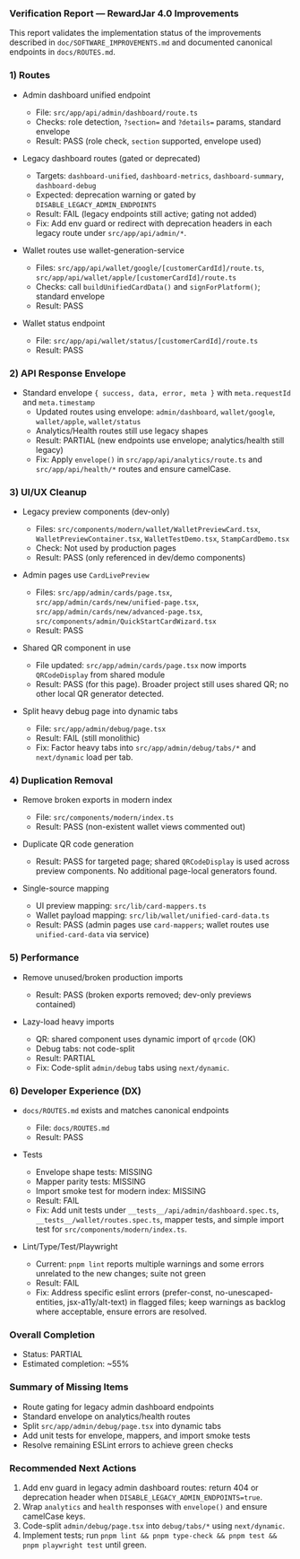 ### Verification Report — RewardJar 4.0 Improvements

This report validates the implementation status of the improvements described in `doc/SOFTWARE_IMPROVEMENTS.md` and documented canonical endpoints in `docs/ROUTES.md`.

### 1) Routes
- Admin dashboard unified endpoint
  - File: `src/app/api/admin/dashboard/route.ts`
  - Checks: role detection, `?section=` and `?details=` params, standard envelope
  - Result: PASS (role check, `section` supported, envelope used)

- Legacy dashboard routes (gated or deprecated)
  - Targets: `dashboard-unified`, `dashboard-metrics`, `dashboard-summary`, `dashboard-debug`
  - Expected: deprecation warning or gated by `DISABLE_LEGACY_ADMIN_ENDPOINTS`
  - Result: FAIL (legacy endpoints still active; gating not added)
  - Fix: Add env guard or redirect with deprecation headers in each legacy route under `src/app/api/admin/*`.

- Wallet routes use wallet-generation-service
  - Files: `src/app/api/wallet/google/[customerCardId]/route.ts`, `src/app/api/wallet/apple/[customerCardId]/route.ts`
  - Checks: call `buildUnifiedCardData()` and `signForPlatform()`; standard envelope
  - Result: PASS

- Wallet status endpoint
  - File: `src/app/api/wallet/status/[customerCardId]/route.ts`
  - Result: PASS

### 2) API Response Envelope
- Standard envelope `{ success, data, error, meta }` with `meta.requestId` and `meta.timestamp`
  - Updated routes using envelope: `admin/dashboard`, `wallet/google`, `wallet/apple`, `wallet/status`
  - Analytics/Health routes still use legacy shapes
  - Result: PARTIAL (new endpoints use envelope; analytics/health still legacy)
  - Fix: Apply `envelope()` in `src/app/api/analytics/route.ts` and `src/app/api/health/*` routes and ensure camelCase.

### 3) UI/UX Cleanup
- Legacy preview components (dev-only)
  - Files: `src/components/modern/wallet/WalletPreviewCard.tsx`, `WalletPreviewContainer.tsx`, `WalletTestDemo.tsx`, `StampCardDemo.tsx`
  - Check: Not used by production pages
  - Result: PASS (only referenced in dev/demo components)

- Admin pages use `CardLivePreview`
  - Files: `src/app/admin/cards/page.tsx`, `src/app/admin/cards/new/unified-page.tsx`, `src/app/admin/cards/new/advanced-page.tsx`, `src/components/admin/QuickStartCardWizard.tsx`
  - Result: PASS

- Shared QR component in use
  - File updated: `src/app/admin/cards/page.tsx` now imports `QRCodeDisplay` from shared module
  - Result: PASS (for this page). Broader project still uses shared QR; no other local QR generator detected.

- Split heavy debug page into dynamic tabs
  - File: `src/app/admin/debug/page.tsx`
  - Result: FAIL (still monolithic)
  - Fix: Factor heavy tabs into `src/app/admin/debug/tabs/*` and `next/dynamic` load per tab.

### 4) Duplication Removal
- Remove broken exports in modern index
  - File: `src/components/modern/index.ts`
  - Result: PASS (non-existent wallet views commented out)

- Duplicate QR code generation
  - Result: PASS for targeted page; shared `QRCodeDisplay` is used across preview components. No additional page-local generators found.

- Single-source mapping
  - UI preview mapping: `src/lib/card-mappers.ts`
  - Wallet payload mapping: `src/lib/wallet/unified-card-data.ts`
  - Result: PASS (admin pages use `card-mappers`; wallet routes use `unified-card-data` via service)

### 5) Performance
- Remove unused/broken production imports
  - Result: PASS (broken exports removed; dev-only previews contained)

- Lazy-load heavy imports
  - QR: shared component uses dynamic import of `qrcode` (OK)
  - Debug tabs: not code-split
  - Result: PARTIAL
  - Fix: Code-split `admin/debug` tabs using `next/dynamic`.

### 6) Developer Experience (DX)
- `docs/ROUTES.md` exists and matches canonical endpoints
  - File: `docs/ROUTES.md`
  - Result: PASS

- Tests
  - Envelope shape tests: MISSING
  - Mapper parity tests: MISSING
  - Import smoke test for modern index: MISSING
  - Result: FAIL
  - Fix: Add unit tests under `__tests__/api/admin/dashboard.spec.ts`, `__tests__/wallet/routes.spec.ts`, mapper tests, and simple import test for `src/components/modern/index.ts`.

- Lint/Type/Test/Playwright
  - Current: `pnpm lint` reports multiple warnings and some errors unrelated to the new changes; suite not green
  - Result: FAIL
  - Fix: Address specific eslint errors (prefer-const, no-unescaped-entities, jsx-a11y/alt-text) in flagged files; keep warnings as backlog where acceptable, ensure errors are resolved.

### Overall Completion
- Status: PARTIAL
- Estimated completion: ~55%

### Summary of Missing Items
- Route gating for legacy admin dashboard endpoints
- Standard envelope on analytics/health routes
- Split `src/app/admin/debug/page.tsx` into dynamic tabs
- Add unit tests for envelope, mappers, and import smoke tests
- Resolve remaining ESLint errors to achieve green checks

### Recommended Next Actions
1) Add env guard in legacy admin dashboard routes: return 404 or deprecation header when `DISABLE_LEGACY_ADMIN_ENDPOINTS=true`.
2) Wrap `analytics` and `health` responses with `envelope()` and ensure camelCase keys.
3) Code-split `admin/debug/page.tsx` into `debug/tabs/*` using `next/dynamic`.
4) Implement tests; run `pnpm lint && pnpm type-check && pnpm test && pnpm playwright test` until green.

